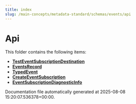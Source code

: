 ```yaml
---
title: index
slug: /main-concepts/metadata-standard/schemas/events/api
---
```


# Api

This folder contains the following items:

- [**TestEventSubscriptionDestination**](/main-concepts/metadata-standard/schemas/events/api/testeventsubscriptiondestination)
- [**EventsRecord**](/main-concepts/metadata-standard/schemas/events/api/eventsrecord)
- [**TypedEvent**](/main-concepts/metadata-standard/schemas/events/api/typedevent)
- [**CreateEventSubscription**](/main-concepts/metadata-standard/schemas/events/api/createeventsubscription)
- [**EventSubscriptionDiagnosticInfo**](/main-concepts/metadata-standard/schemas/events/api/eventsubscriptiondiagnosticinfo)


Documentation file automatically generated at 2025-08-08 15:20:07.536378+00:00.
